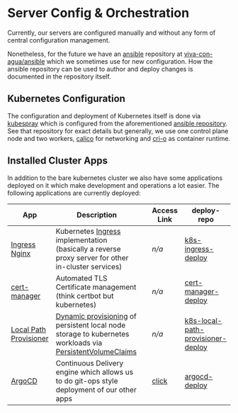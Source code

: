 # Server Config & Orchestration

Currently, our servers are configured manually and without any form of central configuration management.

Nonetheless, for the future we have an [ansible](https://www.ansible.com/) repository
at [viva-con-agua/ansible](https://github.com/Viva-con-Agua/ansible) which we sometimes use for new configuration.
How the ansible repository can be used to author and deploy changes is documented in the repository itself.

## Kubernetes Configuration

The configuration and deployment of Kubernetes itself is done via [kubespray](https://kubespray.io/#/) which is
configured
from the aforementioned [ansible repository](https://github.com/Viva-con-Agua/ansible/).
See that repository for exact details but generally, we use one control plane node and two
workers, [calico](https://projectcalico.docs.tigera.io/about/about-calico) for networking and [cri-o](https://cri-o.io/)
as container runtime.

## Installed Cluster Apps

In addition to the bare kubernetes cluster we also have some applications deployed on it which make development and
operations a lot easier.
The following applications are currently deployed:

| App                                                                         | Description                                                                                                                                                                                                                                      |     | Access Link                             | deploy-repo                                                                                             |
|-----------------------------------------------------------------------------|--------------------------------------------------------------------------------------------------------------------------------------------------------------------------------------------------------------------------------------------------|-----|-----------------------------------------|---------------------------------------------------------------------------------------------------------|
| [Ingress Nginx](https://kubernetes.github.io/ingress-nginx/)                | Kubernetes [Ingress](https://kubernetes.io/docs/concepts/services-networking/ingress/) implementation (basically a reverse proxy server for other in-cluster services)                                                                           |     | *n/a*                                   | [k8s-ingress-deploy](https://github.com/Viva-con-Agua/k8s-ingress-deploy)                               |
| [cert-manager](https://cert-manager.io/)                                    | Automated TLS Certificate management (think certbot but kubernetes)                                                                                                                                                                              |     | *n/a*                                   | [cert-manager-deploy](https://github.com/Viva-con-Agua/cert-manager-deploy)                             |
| [Local Path Provisioner](https://github.com/rancher/local-path-provisioner) | [Dynamic provisioning](https://kubernetes.io/docs/concepts/storage/dynamic-provisioning/) of persistent local node storage to kubernetes workloads via [PersistentVolumeClaims](https://kubernetes.io/docs/concepts/storage/persistent-volumes/) |     | *n/a*                                   | [k8s-local-path-provisioner-deploy](https://github.com/Viva-con-Agua/k8s-local-path-provisioner-deploy) |
| [ArgoCD](https://argo-cd.readthedocs.io/en/stable/)                         | Continuous Delivery engine which allows us to do git-ops style deployment of our other apps                                                                                                                                                      |     | [click](https://argocd.vivaconagua.org) | [argocd-deploy](https://github.com/Viva-con-Agua/argocd-deploy)                                         |


